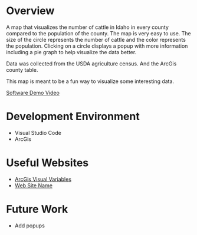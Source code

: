 # Overview

A map that visualizes the number of cattle in Idaho in every county compared to the population of the county. The map is very easy to use. The size of the circle represents the number of cattle and the color represents the population. Clicking on a circle displays a popup with more information including a pie graph to help visualize the data better. 

Data was collected from the USDA agriculture census. And the ArcGis county table.

This map is meant to be a fun way to visualize some interesting data.

[Software Demo Video](http://youtube.link.goes.here)

# Development Environment

* Visual Studio Code
* ArcGis

# Useful Websites

* [ArcGis Visual Variables](https://developers.arcgis.com/documentation/mapping-apis-and-services/visualization/data-driven-styles/visual-variables/)
* [Web Site Name](http://url.link.goes.here)

# Future Work

* Add popups